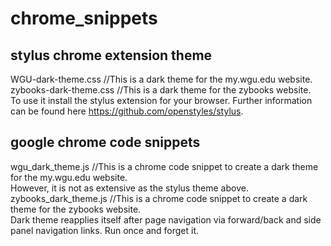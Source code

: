# chrome_snippets
## stylus chrome extension theme  
WGU-dark-theme.css  //This is a dark theme for the my.wgu.edu website.  
zybooks-dark-theme.css  //This is a dark theme for the zybooks website.  
  To use it install the stylus extension for your browser.  Further information can be found here https://github.com/openstyles/stylus.
## google chrome code snippets  
wgu_dark_theme.js //This is a chrome code snippet to create a dark theme for the my.wgu.edu website.  
However, it is not as extensive as the stylus theme above.  
zybooks_dark_theme.js //This is a chrome code snippet to create a dark theme for the zybooks website.  
Dark theme reapplies itself after page navigation via forward/back and side panel navigation links.  Run once and forget it.
